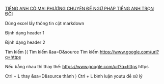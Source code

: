 <!-- TOEIC-PREP -->

[TIẾNG ANH CÔ MAI PHƯƠNG CHUYÊN ĐỀ NGỮ PHÁP TIẾNG ANH TRỌN ĐỜI](<contents/TIẾNG ANH CÔ MAI PHƯƠNG CHUYÊN ĐỀ NGỮ PHÁP TIẾNG ANH TRỌN ĐỜI/TIẾNG ANH CÔ MAI PHƯƠNG CHUYÊN ĐỀ NGỮ PHÁP TIẾNG ANH TRỌN ĐỜI.md>)


<!-- -->

<!-- start Chrome https://www.youtubepp.com/watch?v= -->

<!-- -->

Dùng excel lấy thông tin cột markdown

Định dạng header 1

Định dạng header 2

Tìm kiếm ](
Tìm kiếm &sa=D&source
Tìm kiếm https://www.google.com/url?q=https

Nếu bằng nhau thì thay thế:
https://www.google.com/url?q=https
https

Ctrl + L thay &sa=D&source thành )
Ctrl + L bình luận youtu để xử lý

<!-- 22 9 Nghia - -->

